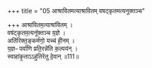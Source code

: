 +++
title = "05 आश्रावितमत्याश्रावितम् वषट्कृतमत्यनूक्तञ्च"

+++
आश्रा॑वितम॒त्याश्रा॑वितम् ।  
वष॑ट्कृतम॒त्यनू᳚क्तञ्च य॒ज्ञे ।  
अति॑रिक्त॒ङ्कर्म॑णो॒ यच्च॑ ही॒नम् ।  
य॒ज्ञᳶ पर्वा॑णि प्रति॒रन्ने॑ति क॒ल्पय॑न् ।  
स्वाहा॑कृ॒ताऽऽहु॑तिरेतु दे॒वान् ॥111॥